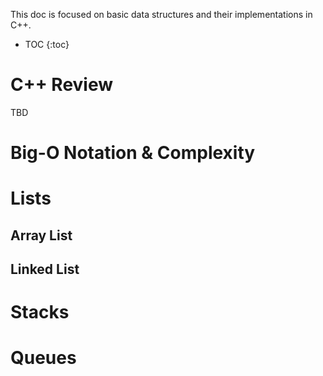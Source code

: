 This doc is focused on basic data structures and their implementations in C++.

* TOC {:toc}

# C++ Review

TBD

# Big-O Notation & Complexity

# Lists

## Array List

## Linked List

# Stacks

# Queues